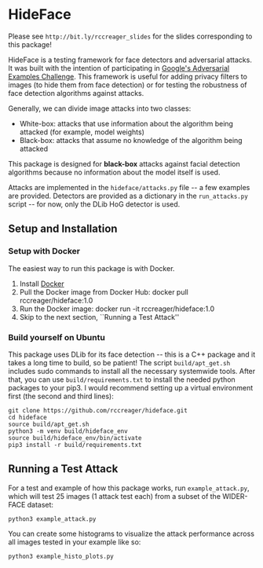 # HideFace 

Please see `http://bit.ly/rccreager_slides` for the slides corresponding to this package!

HideFace is a testing framework for face detectors and adversarial attacks.
It was built with the intention of participating in [Google's Adversarial Examples Challenge](https://ai.googleblog.com/2018/09/introducing-unrestricted-adversarial.html).
This framework is useful for adding privacy filters to images (to hide them from face detection) or for testing the robustness of face detection algorithms against attacks.

Generally, we can divide image attacks into two classes:
* White-box: attacks that use information about the algorithm being attacked (for example, model weights)
* Black-box: attacks that assume no knowledge of the algorithm being attacked

This package is designed for **black-box** attacks against facial detection algorithms because no information about the model itself is used. 

Attacks are implemented in the `hideface/attacks.py` file -- a few examples are provided.
Detectors are provided as a dictionary in the `run_attacks.py` script -- for now, only the DLib HoG detector is used. 

## Setup and Installation

### Setup with Docker

The easiest way to run this package is with Docker.
1. Install [Docker](https://docs.docker.com/install/)
2. Pull the Docker image from Docker Hub:
    docker pull rccreager/hideface:1.0
3. Run the Docker image:
    docker run -it rccreager/hideface:1.0 
4. Skip to the next section, ``Running a Test Attack''
 
### Build yourself on Ubuntu

This package uses DLib for its face detection -- this is a C++ package and it takes a long time to build, so be patient! 
The script `build/apt_get.sh` includes sudo commands to install all the necessary systemwide tools.
After that, you can use `build/requirements.txt` to install the needed python packages to your pip3.
I would recommend setting up a virtual environment first (the second and third lines):
    
    git clone https://github.com/rccreager/hideface.git
    cd hideface
    source build/apt_get.sh
    python3 -m venv build/hideface_env
    source build/hideface_env/bin/activate
    pip3 install -r build/requirements.txt

## Running a Test Attack  

For a test and example of how this package works, run `example_attack.py`, which will test 25 images (1 attack test each) from a subset of the WIDER-FACE dataset:

    python3 example_attack.py

You can create some histograms to visualize the attack performance across all images tested in your example like so:

    python3 example_histo_plots.py
